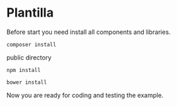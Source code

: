 # Plantilla


Before start you need install all components and libraries.

`composer install`

public directory

`npm install`

`bower install`

Now you are ready for coding and testing the example.
